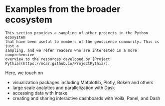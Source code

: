 # Examples from the broader ecosystem



```{admonition} Purpose
This section provides a sampling of other projects in the Python ecosystem
that have been useful to members of the geoscience community. This is just a
sampling, and we refer readers who are interested in a more comprehensive
overview to the resources developed by [Project
Pythia](https://ncar.github.io/ProjectPythia/).
```

Here, we touch on

- visualization packages including Matplotlib, Plotly, Bokeh and others
- large scale analytics and parallelization with Dask
- accessing data with Intake
- creating and sharing interactive dashboards with Voilà, Panel, and Dash
